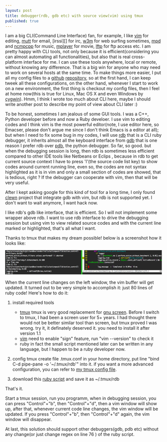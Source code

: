 ```yaml
---
layout: post
title: debugger(rdb, gdb etc) with source view(vim) using tmux
published: true
---
```


I am a big CLI(Command Line Interface) fan, for example, I like [vim][] for editing, [mutt][] for email, [irssi][] for irc, [w3m][] for web surfing sometimes, [mpd][] and [ncmpcpp][] for music, [mplayer] for movie, [lftp][] for ftp access etc. I am pretty happy with CLI tools, not only because it is efficient(considering you can almost automating all functionalities), but also that is real cross-platform interface for me. I can use these tools anywhere, local or remote, without knowing any difference. That is a big win for anyone who may need to work on several hosts at the same time. To make things more easier, I put all my config files to a [github][] [repository][], so at the first hand, I can keep tweek all these configurations, on the other hand, whenever I start to work on a new environment, the first thing is checkout my config files, then I feel at home now(this is true for Linux, Mac OS X and even Windows by [cygwin][]). Hmm, I think I wrote too much about CLI here, maybe I should write another post to describe my point of view about CLI later :)

To be honest, sometimes I am jealous of some GUI tools. I was a C++, Python developer before and now a Ruby develoer. I use vim to editing codes and I think vim is the most powerful editor(note, I use editor here, so Emacser, please don't argue me since I don't think Emacs is a editor at all); but when I need to fix some bug in my codes, I will use [rdb][] that is a CLI ruby debugger, it inherits almost all the keyboard interface from [gdb][] that is one reason I prefer rdb over [pdb][], the python debugger. So far, so good. but when the debugging session is long, then rdb is sometimes less efficient compared to other IDE tools like Netbeans or Eclips , because in rdb to get current source context I have to press 'l'(the source code list key) to show codes around current running line, even so, the codes are not syntax highlighted as it is in vim and only a small section of codes are showed, that is tedious, right ? If the debugger can cooperate with vim, then that will be very useful. 

After I kept asking google for this kind of tool for a long time, I only found [clewn][] project that integrate gdb with vim, but rdb is not supported yet. I don't want to wait anymore, I want hack now. 

I like rdb's gdb like interface, that is efficient. So I will not implement some wrapper above rdb. I want to use rdb interface to drive the debugging session but using vim to view related source codes and with the current line marked or highlighted, that's all what I want. 

Thanks to tmux that makes my dream possible! below is a screenshot how it looks like: 

<img alt="rdb and vim in action" title="rdb plus vim for debugging" src="/screenshots/rdb_vim_in_action.png" width="800"/>

When the current line changes on the left window, the vim buffer will get updated. It turned out to be very simple to accomplish it: just 80 lines of ruby code! 
Here's how to do it: 

1. install required tools
   * [tmux][]
      tmux is very good replacement for [gnu screen][]. Before I switch to tmux, I had been a screen user for 5+ years. I had thought there would not be better similar tool than screen, but tmux proved I was wrong. try it, it definately deserved it. you need to install it after version 1.1
   * [vim][]
      need to enable "sign" feature, run "vim --version" to check it
   * ruby 
      in fact the small script mentioned later can be written in any language, but I happen to be a ruby developer now.

2. config tmux 
    create file .tmux.conf in your home directory, put line "bind C-d pipe-pane -o '~/.tmux/rdb'" into it. if you want a more advanced configuration, you can refer to [my tmux config file][].

3. download this [ruby script][] and save it as ~/.tmux/rdb

That's it.

Start a tmux session, run you programm, when in debugging session, you can press "Control"+"b", then "Control"+"d", then a vim window will show up, after that, whenever current code line changes, the vim window will be updated. If you press "Control"+"b", then "Control"+"d" again, the vim window will disappear. 

At last, this solution should support other debuggers(gdb, pdb etc) without any change(or just change regex on line 76 ) of the ruby script.

[vim]: http://www.vim.org
[mutt]: http://www.mutt.org
[w3m]: http://w3m.sourceforge.net
[mpd]: http://mpd.wikia.com/wiki/Music_Player_Daemon_Wiki
[ncmpcpp]: http://unkart.ovh.org/ncmpcpp
[mplayer]: http://www.mplayerhq.hu
[lftp]: http://lftp.yar.ru
[github]: http://github.com
[repository]: http://github.com/linsong/dailyconfig
[rdb]: http://bashdb.sourceforge.net/ruby-debug.html
[pdb]: http://docs.python.org/library/pdb.html
[gdb]: http://www.gnu.org/software/gdb/
[clewn]: http://clewn.sourceforge.net
[cygwin]: http://www.cygwin.com
[my tmux config file]: http://github.com/linsong/dailyconfig/blob/master/.tmux.conf
[ruby script]: http://github.com/linsong/dailyconfig/blob/master/.tmux/pipes/rdb
[tmux]: http://tmux.sourceforge.net
[gnu screen]: http://www.gnu.org/software/screen/
